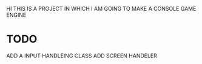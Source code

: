 HI
THIS IS A PROJECT IN WHICH I AM GOING TO MAKE A CONSOLE GAME ENGINE

# TODO
ADD A INPUT HANDLEING CLASS
ADD SCREEN HANDELER